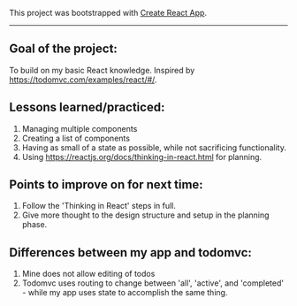 This project was bootstrapped with [Create React App](https://github.com/facebook/create-react-app).

------------------------------------------------------------

## Goal of the project:
To build on my basic React knowledge. Inspired by https://todomvc.com/examples/react/#/.

## Lessons learned/practiced:
1. Managing multiple components
2. Creating a list of components
3. Having as small of a state as possible, while not sacrificing functionality.
4. Using https://reactjs.org/docs/thinking-in-react.html for planning. 

## Points to improve on for next time:
1. Follow the 'Thinking in React' steps in full. 
2. Give more thought to the design structure and setup in the planning phase.

## Differences between my app and todomvc:
1. Mine does not allow editing of todos
2. Todomvc uses routing to change between 'all', 'active', and 'completed' - while my app uses state to accomplish the same thing. 


